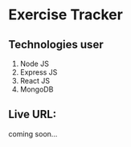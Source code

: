 # Exercise Tracker

## Technologies user
1. Node JS
2. Express JS
3. React JS
4. MongoDB

## Live URL: 
coming soon...